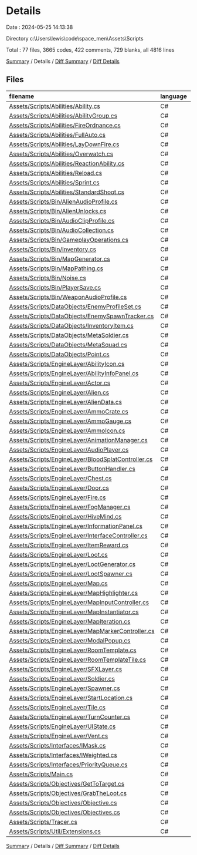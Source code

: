 # Details

Date : 2024-05-25 14:13:38

Directory c:\\Users\\lewis\\code\\space_men\\Assets\\Scripts

Total : 77 files,  3665 codes, 422 comments, 729 blanks, all 4816 lines

[Summary](results.md) / Details / [Diff Summary](diff.md) / [Diff Details](diff-details.md)

## Files
| filename | language | code | comment | blank | total |
| :--- | :--- | ---: | ---: | ---: | ---: |
| [Assets/Scripts/Abilities/Ability.cs](/Assets/Scripts/Abilities/Ability.cs) | C# | 13 | 0 | 5 | 18 |
| [Assets/Scripts/Abilities/AbilityGroup.cs](/Assets/Scripts/Abilities/AbilityGroup.cs) | C# | 10 | 0 | 3 | 13 |
| [Assets/Scripts/Abilities/FireOrdnance.cs](/Assets/Scripts/Abilities/FireOrdnance.cs) | C# | 45 | 1 | 6 | 52 |
| [Assets/Scripts/Abilities/FullAuto.cs](/Assets/Scripts/Abilities/FullAuto.cs) | C# | 25 | 0 | 6 | 31 |
| [Assets/Scripts/Abilities/LayDownFire.cs](/Assets/Scripts/Abilities/LayDownFire.cs) | C# | 42 | 0 | 9 | 51 |
| [Assets/Scripts/Abilities/Overwatch.cs](/Assets/Scripts/Abilities/Overwatch.cs) | C# | 31 | 0 | 7 | 38 |
| [Assets/Scripts/Abilities/ReactionAbility.cs](/Assets/Scripts/Abilities/ReactionAbility.cs) | C# | 6 | 0 | 2 | 8 |
| [Assets/Scripts/Abilities/Reload.cs](/Assets/Scripts/Abilities/Reload.cs) | C# | 13 | 0 | 3 | 16 |
| [Assets/Scripts/Abilities/Sprint.cs](/Assets/Scripts/Abilities/Sprint.cs) | C# | 14 | 0 | 3 | 17 |
| [Assets/Scripts/Abilities/StandardShoot.cs](/Assets/Scripts/Abilities/StandardShoot.cs) | C# | 9 | 0 | 2 | 11 |
| [Assets/Scripts/Bin/AlienAudioProfile.cs](/Assets/Scripts/Bin/AlienAudioProfile.cs) | C# | 10 | 0 | 2 | 12 |
| [Assets/Scripts/Bin/AlienUnlocks.cs](/Assets/Scripts/Bin/AlienUnlocks.cs) | C# | 7 | 0 | 3 | 10 |
| [Assets/Scripts/Bin/AudioClipProfile.cs](/Assets/Scripts/Bin/AudioClipProfile.cs) | C# | 7 | 0 | 1 | 8 |
| [Assets/Scripts/Bin/AudioCollection.cs](/Assets/Scripts/Bin/AudioCollection.cs) | C# | 7 | 0 | 2 | 9 |
| [Assets/Scripts/Bin/GameplayOperations.cs](/Assets/Scripts/Bin/GameplayOperations.cs) | C# | 156 | 6 | 13 | 175 |
| [Assets/Scripts/Bin/Inventory.cs](/Assets/Scripts/Bin/Inventory.cs) | C# | 16 | 0 | 4 | 20 |
| [Assets/Scripts/Bin/MapGenerator.cs](/Assets/Scripts/Bin/MapGenerator.cs) | C# | 345 | 3 | 48 | 396 |
| [Assets/Scripts/Bin/MapPathing.cs](/Assets/Scripts/Bin/MapPathing.cs) | C# | 105 | 0 | 11 | 116 |
| [Assets/Scripts/Bin/Noise.cs](/Assets/Scripts/Bin/Noise.cs) | C# | 272 | 90 | 50 | 412 |
| [Assets/Scripts/Bin/PlayerSave.cs](/Assets/Scripts/Bin/PlayerSave.cs) | C# | 21 | 0 | 5 | 26 |
| [Assets/Scripts/Bin/WeaponAudioProfile.cs](/Assets/Scripts/Bin/WeaponAudioProfile.cs) | C# | 9 | 0 | 3 | 12 |
| [Assets/Scripts/DataObjects/EnemyProfileSet.cs](/Assets/Scripts/DataObjects/EnemyProfileSet.cs) | C# | 27 | 0 | 2 | 29 |
| [Assets/Scripts/DataObjects/EnemySpawnTracker.cs](/Assets/Scripts/DataObjects/EnemySpawnTracker.cs) | C# | 4 | 0 | 1 | 5 |
| [Assets/Scripts/DataObjects/InventoryItem.cs](/Assets/Scripts/DataObjects/InventoryItem.cs) | C# | 15 | 0 | 4 | 19 |
| [Assets/Scripts/DataObjects/MetaSoldier.cs](/Assets/Scripts/DataObjects/MetaSoldier.cs) | C# | 10 | 0 | 2 | 12 |
| [Assets/Scripts/DataObjects/MetaSquad.cs](/Assets/Scripts/DataObjects/MetaSquad.cs) | C# | 43 | 0 | 6 | 49 |
| [Assets/Scripts/DataObjects/Point.cs](/Assets/Scripts/DataObjects/Point.cs) | C# | 19 | 0 | 7 | 26 |
| [Assets/Scripts/EngineLayer/AbilityIcon.cs](/Assets/Scripts/EngineLayer/AbilityIcon.cs) | C# | 21 | 0 | 5 | 26 |
| [Assets/Scripts/EngineLayer/AbilityInfoPanel.cs](/Assets/Scripts/EngineLayer/AbilityInfoPanel.cs) | C# | 18 | 0 | 6 | 24 |
| [Assets/Scripts/EngineLayer/Actor.cs](/Assets/Scripts/EngineLayer/Actor.cs) | C# | 121 | 0 | 20 | 141 |
| [Assets/Scripts/EngineLayer/Alien.cs](/Assets/Scripts/EngineLayer/Alien.cs) | C# | 82 | 0 | 16 | 98 |
| [Assets/Scripts/EngineLayer/AlienData.cs](/Assets/Scripts/EngineLayer/AlienData.cs) | C# | 21 | 0 | 4 | 25 |
| [Assets/Scripts/EngineLayer/AmmoCrate.cs](/Assets/Scripts/EngineLayer/AmmoCrate.cs) | C# | 2 | 0 | 1 | 3 |
| [Assets/Scripts/EngineLayer/AmmoGauge.cs](/Assets/Scripts/EngineLayer/AmmoGauge.cs) | C# | 28 | 0 | 6 | 34 |
| [Assets/Scripts/EngineLayer/AmmoIcon.cs](/Assets/Scripts/EngineLayer/AmmoIcon.cs) | C# | 9 | 0 | 3 | 12 |
| [Assets/Scripts/EngineLayer/AnimationManager.cs](/Assets/Scripts/EngineLayer/AnimationManager.cs) | C# | 21 | 0 | 6 | 27 |
| [Assets/Scripts/EngineLayer/AudioPlayer.cs](/Assets/Scripts/EngineLayer/AudioPlayer.cs) | C# | 14 | 1 | 5 | 20 |
| [Assets/Scripts/EngineLayer/BloodSplatController.cs](/Assets/Scripts/EngineLayer/BloodSplatController.cs) | C# | 39 | 0 | 12 | 51 |
| [Assets/Scripts/EngineLayer/ButtonHandler.cs](/Assets/Scripts/EngineLayer/ButtonHandler.cs) | C# | 38 | 0 | 10 | 48 |
| [Assets/Scripts/EngineLayer/Chest.cs](/Assets/Scripts/EngineLayer/Chest.cs) | C# | 3 | 0 | 0 | 3 |
| [Assets/Scripts/EngineLayer/Door.cs](/Assets/Scripts/EngineLayer/Door.cs) | C# | 2 | 0 | 1 | 3 |
| [Assets/Scripts/EngineLayer/Fire.cs](/Assets/Scripts/EngineLayer/Fire.cs) | C# | 19 | 0 | 6 | 25 |
| [Assets/Scripts/EngineLayer/FogManager.cs](/Assets/Scripts/EngineLayer/FogManager.cs) | C# | 20 | 0 | 4 | 24 |
| [Assets/Scripts/EngineLayer/HiveMind.cs](/Assets/Scripts/EngineLayer/HiveMind.cs) | C# | 180 | 3 | 23 | 206 |
| [Assets/Scripts/EngineLayer/InformationPanel.cs](/Assets/Scripts/EngineLayer/InformationPanel.cs) | C# | 9 | 0 | 3 | 12 |
| [Assets/Scripts/EngineLayer/InterfaceController.cs](/Assets/Scripts/EngineLayer/InterfaceController.cs) | C# | 44 | 0 | 10 | 54 |
| [Assets/Scripts/EngineLayer/ItemReward.cs](/Assets/Scripts/EngineLayer/ItemReward.cs) | C# | 0 | 0 | 1 | 1 |
| [Assets/Scripts/EngineLayer/Loot.cs](/Assets/Scripts/EngineLayer/Loot.cs) | C# | 5 | 0 | 1 | 6 |
| [Assets/Scripts/EngineLayer/LootGenerator.cs](/Assets/Scripts/EngineLayer/LootGenerator.cs) | C# | 36 | 0 | 7 | 43 |
| [Assets/Scripts/EngineLayer/LootSpawner.cs](/Assets/Scripts/EngineLayer/LootSpawner.cs) | C# | 13 | 0 | 5 | 18 |
| [Assets/Scripts/EngineLayer/Map.cs](/Assets/Scripts/EngineLayer/Map.cs) | C# | 111 | 0 | 18 | 129 |
| [Assets/Scripts/EngineLayer/MapHighlighter.cs](/Assets/Scripts/EngineLayer/MapHighlighter.cs) | C# | 35 | 0 | 12 | 47 |
| [Assets/Scripts/EngineLayer/MapInputController.cs](/Assets/Scripts/EngineLayer/MapInputController.cs) | C# | 87 | 1 | 11 | 99 |
| [Assets/Scripts/EngineLayer/MapInstantiator.cs](/Assets/Scripts/EngineLayer/MapInstantiator.cs) | C# | 161 | 1 | 14 | 176 |
| [Assets/Scripts/EngineLayer/MapIteration.cs](/Assets/Scripts/EngineLayer/MapIteration.cs) | C# | 64 | 0 | 11 | 75 |
| [Assets/Scripts/EngineLayer/MapMarkerController.cs](/Assets/Scripts/EngineLayer/MapMarkerController.cs) | C# | 36 | 0 | 10 | 46 |
| [Assets/Scripts/EngineLayer/ModalPopup.cs](/Assets/Scripts/EngineLayer/ModalPopup.cs) | C# | 19 | 0 | 6 | 25 |
| [Assets/Scripts/EngineLayer/RoomTemplate.cs](/Assets/Scripts/EngineLayer/RoomTemplate.cs) | C# | 31 | 0 | 5 | 36 |
| [Assets/Scripts/EngineLayer/RoomTemplateTile.cs](/Assets/Scripts/EngineLayer/RoomTemplateTile.cs) | C# | 25 | 0 | 3 | 28 |
| [Assets/Scripts/EngineLayer/SFXLayer.cs](/Assets/Scripts/EngineLayer/SFXLayer.cs) | C# | 45 | 0 | 9 | 54 |
| [Assets/Scripts/EngineLayer/Soldier.cs](/Assets/Scripts/EngineLayer/Soldier.cs) | C# | 173 | 1 | 23 | 197 |
| [Assets/Scripts/EngineLayer/Spawner.cs](/Assets/Scripts/EngineLayer/Spawner.cs) | C# | 13 | 0 | 6 | 19 |
| [Assets/Scripts/EngineLayer/StartLocation.cs](/Assets/Scripts/EngineLayer/StartLocation.cs) | C# | 13 | 0 | 5 | 18 |
| [Assets/Scripts/EngineLayer/Tile.cs](/Assets/Scripts/EngineLayer/Tile.cs) | C# | 89 | 0 | 20 | 109 |
| [Assets/Scripts/EngineLayer/TurnCounter.cs](/Assets/Scripts/EngineLayer/TurnCounter.cs) | C# | 22 | 0 | 8 | 30 |
| [Assets/Scripts/EngineLayer/UIState.cs](/Assets/Scripts/EngineLayer/UIState.cs) | C# | 18 | 0 | 5 | 23 |
| [Assets/Scripts/EngineLayer/Vent.cs](/Assets/Scripts/EngineLayer/Vent.cs) | C# | 2 | 0 | 1 | 3 |
| [Assets/Scripts/Interfaces/IMask.cs](/Assets/Scripts/Interfaces/IMask.cs) | C# | 4 | 0 | 2 | 6 |
| [Assets/Scripts/Interfaces/IWeighted.cs](/Assets/Scripts/Interfaces/IWeighted.cs) | C# | 3 | 0 | 0 | 3 |
| [Assets/Scripts/Interfaces/PriorityQueue.cs](/Assets/Scripts/Interfaces/PriorityQueue.cs) | C# | 498 | 308 | 146 | 952 |
| [Assets/Scripts/Main.cs](/Assets/Scripts/Main.cs) | C# | 44 | 7 | 16 | 67 |
| [Assets/Scripts/Objectives/GetToTarget.cs](/Assets/Scripts/Objectives/GetToTarget.cs) | C# | 20 | 0 | 4 | 24 |
| [Assets/Scripts/Objectives/GrabTheLoot.cs](/Assets/Scripts/Objectives/GrabTheLoot.cs) | C# | 6 | 0 | 2 | 8 |
| [Assets/Scripts/Objectives/Objective.cs](/Assets/Scripts/Objectives/Objective.cs) | C# | 6 | 0 | 1 | 7 |
| [Assets/Scripts/Objectives/Objectives.cs](/Assets/Scripts/Objectives/Objectives.cs) | C# | 53 | 0 | 14 | 67 |
| [Assets/Scripts/Tracer.cs](/Assets/Scripts/Tracer.cs) | C# | 20 | 0 | 7 | 27 |
| [Assets/Scripts/Util/Extensions.cs](/Assets/Scripts/Util/Extensions.cs) | C# | 41 | 0 | 5 | 46 |

[Summary](results.md) / Details / [Diff Summary](diff.md) / [Diff Details](diff-details.md)